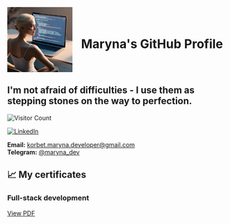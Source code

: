 <div style="display: flex; align-items: center; margin-bottom: 20px;">
 <img src="./images/profile-image.jpg" alt="Profile image" width="150" style="margin-right: 20px;"/>
 <h1>Maryna's GitHub Profile</h1> 
 </div>

## I'm not afraid of difficulties - I use them as stepping stones on the way to perfection.

![Visitor Count](https://komarev.com/ghpvc/?username=maryna-korbet&color=blue)

[![LinkedIn](https://img.shields.io/badge/LinkedIn-Connect-blue)](https://www.linkedin.com/in/maryna-korbet)

**Email:** korbet.maryna.developer@gmail.com  
**Telegram:** [@maryna_dev](https://t.me/maryna_dev)

## 📈 My certificates

### Full-stack development 
[View PDF](https://drive.google.com/file/d/1PpcL3swBuMmHbz5jVImH56rRCSVCwECe/view?usp=sharing)
 

